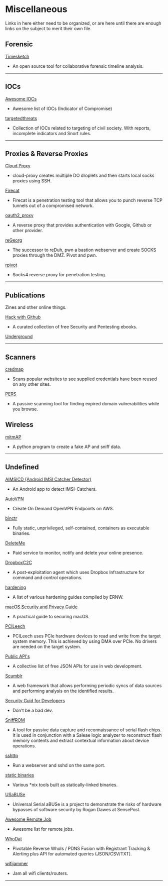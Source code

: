 # Miscellaneous

Links in here either need to be organized, or are here until there are enough links on the subject to merit their own file.

## Forensic

[Timesketch](https://github.com/google/timesketch)

- An open source tool for collaborative forensic timeline analysis.

---

## IOCs

[Awesome IOCs](https://github.com/sroberts/awesome-iocs)

- Awesome list of IOCs (Indicator of Compromise)

[targetedthreats](https://github.com/botherder/targetedthreats)

- Collection of IOCs related to targeting of civil society. With reports, incomplete indicators and Snort rules.

---

## Proxies & Reverse Proxies

[Cloud Proxy](https://github.com/tomsteele/cloud-proxy)

- cloud-proxy creates multiple DO droplets and then starts local socks proxies using SSH.

[Firecat](https://github.com/BishopFox/firecat)

- Firecat is a penetration testing tool that allows you to punch reverse TCP tunnels out of a compromised network.

[oauth2_proxy](https://github.com/bitly/oauth2_proxy)

- A reverse proxy that provides authentication with Google, Github or other provider.

[reGeorg](https://github.com/sensepost/reGeorg)

- The successor to reDuh, pwn a bastion webserver and create SOCKS proxies through the DMZ. Pivot and pwn.

[rpivot](https://github.com/artkond/rpivot)

- Socks4 reverse proxy for penetration testing.

---

## Publications

Zines and other online things.

[Hack with Github](https://github.com/Hack-with-Github/Free-Security-eBooks)

- A curated collection of free Security and Pentesting ebooks.

[Underground](https://suelette.home.xs4all.nl/underground/)

---

## Scanners

[credmap](https://github.com/lightos/credmap)

- Scans popular websites to see supplied credentials have been reused on any other sites.

[PERS](https://github.com/mandatoryprogrammer/PERS)

- A passive scanning tool for finding expired domain vulnerabilities while you browse.

## Wireless

[mitmAP](https://github.com/xdavidhu/mitmAP)

- A python program to create a fake AP and sniff data.

---

## Undefined

[AIMSICD (Android IMSI Catcher Detector)](https://github.com/CellularPrivacy/Android-IMSI-Catcher-Detector)

- An Android app to detect IMSI-Catchers.

[AutoVPN](https://github.com/ttlequals0/autovpn)

- Create On Demand OpenVPN Endpoints on AWS.

[binctr](https://github.com/jessfraz/binctr)

- Fully static, unprivileged, self-contained, containers as executable binaries.

[DeleteMe](https://www.abine.com/deleteme/landing.php)

- Paid service to monitor, notify and delete your online presence.

[DropboxC2C](https://github.com/0x09AL/DropboxC2C)

- A post-exploitation agent which uses Dropbox Infrastructure for command and control operations.

[hardening](https://github.com/ernw/hardening)

- A list of various hardening guides compiled by ERNW.

[macOS Security and Privacy Guide](https://github.com/drduh/macOS-Security-and-Privacy-Guide)

- A practical guide to securing macOS.

[PCILeech](https://github.com/ufrisk/pcileech)

- PCILeech uses PCIe hardware devices to read and write from the target system memory. This is achieved by using DMA over PCIe. No drivers are needed on the target system.

[Public API's](https://github.com/toddmotto/public-apis)

- A collective list of free JSON APIs for use in web development.

[Scumblr](https://github.com/Netflix/Scumblr)

- A web framework that allows performing periodic syncs of data sources and performing analysis on the identified results.

[Security Guid for Developers](https://github.com/FallibleInc/security-guide-for-developers)

- Don't be a bad dev.

[SniffROM](https://github.com/alainiamburg/sniffROM)

- A tool for passive data capture and reconnaissance of serial flash chips. It is used in conjunction with a Saleae logic analyzer to reconstruct flash memory contents and extract contextual information about device operations.

[sshttp](https://github.com/stealth/sshttp)

- Run a webserver and sshd on the same port.

[static binaries](https://github.com/andrew-d/static-binaries)

- Various *nix tools built as statically-linked binaries.

[USaBUSe](https://github.com/sensepost/USaBUSe)

- Universal Serial aBUSe is a project to demonstrate the risks of hardware bypasses of software security by Rogan Dawes at SensePost.

[Awesome Remote Job](https://github.com/lukasz-madon/awesome-remote-job)

- Awesome list for remote jobs.

[WhoDat](https://github.com/MITRECND/WhoDat)

- Pivotable Reverse WhoIs / PDNS Fusion with Registrant Tracking & Alerting plus API for automated queries (JSON/CSV/TXT).

[wifijammer](https://github.com/DanMcInerney/wifijammer)

- Jam all wifi clients/routers.

---

